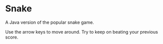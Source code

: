# Snake
A Java version of the popular snake game.

Use the arrow keys to move around.
Try to keep on beating your previous score.
